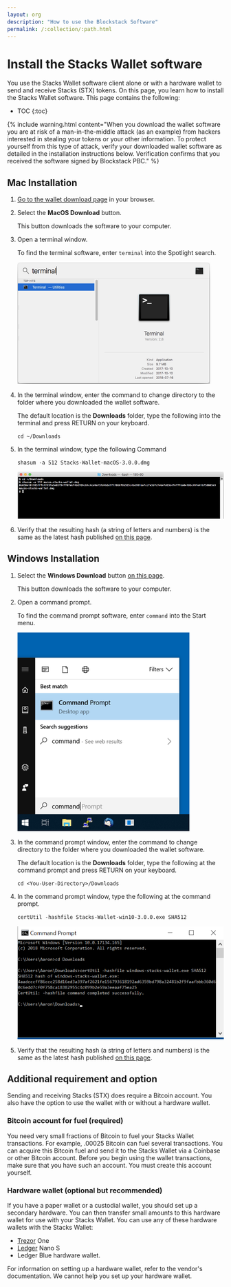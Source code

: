 ```yaml
---
layout: org
description: "How to use the Blockstack Software"
permalink: /:collection/:path.html
---
```

# Install the Stacks Wallet software

You use the Stacks Wallet software client alone or with a hardware wallet to send and receive Stacks (STX) tokens. On this page, you learn how to install the Stacks Wallet software. This page contains the following:

* TOC
{:toc}

{% include warning.html content="When you download the wallet software you are at risk of
a man-in-the-middle attack (as an example) from hackers interested in stealing
your tokens or your other information.  To protect yourself from this type of
attack, verify your downloaded wallet software as detailed in the installation
instructions below. Verification confirms that you received the software signed
by Blockstack PBC." %}


## Mac Installation

1. <a href="https://wallet.blockstack.org" target="\_blank">Go to the wallet download page</a> in your browser.
2. Select the **MacOS Download** button.

   This button downloads the software to your computer.

3. Open a terminal window.

   To find the terminal software, enter `terminal` into the Spotlight search.

   ![](images/mac-terminal.png)

4. In the terminal window, enter the command to change directory to the folder where you downloaded the wallet software.

   The default location is the **Downloads** folder, type the following into the terminal and press RETURN on your keyboard.

   ```
   cd ~/Downloads
   ```

5. In the terminal window, type the following Command

    ```
    shasum -a 512 Stacks-Wallet-macOS-3.0.0.dmg
    ```

    ![](images/mac-shasum.png)

6. Verify that the resulting hash (a string of letters and numbers) is the same as the latest hash published <a href="https://github.com/blockstack/stacks-wallet/releases" target="\_blank">on this page</a>.



## Windows Installation

1. Select the **Windows Download** button <a href="https://wallet.blockstack.org/" target="\_blank">on this page</a>.

   This button downloads the software to your computer.

2. Open a command prompt.

   To find the command prompt software, enter `command` into the Start menu.

   ![](images/windows-cmd.png)

3. In the command prompt window, enter the command to change directory to the folder where you downloaded the wallet software.

   The default location is the **Downloads** folder, type the following at the command prompt and press RETURN on your keyboard.

   ```
   cd <You-User-Directory>/Downloads
   ```

4. In the command prompt window, type the following at the command prompt.

    ```
    certUtil -hashfile Stacks-Wallet-win10-3.0.0.exe SHA512
    ```

    ![](images/windows-certutil.png)

5. Verify that the resulting hash (a string of letters and numbers) is the same as the latest hash published <a href="https://github.com/blockstack/stacks-wallet/releases" target="\_blank">on this page</a>.

## Additional requirement and option

Sending and receiving Stacks (STX) does require a Bitcoin account. You also have the option to use the wallet with or without a hardware wallet.  

### Bitcoin account for fuel (required)

You need very small fractions of Bitcoin to fuel your Stacks Wallet transactions. For example, .00025 Bitcoin can fuel several transactions. You can acquire this Bitcoin fuel and send it to the Stacks Wallet via a Coinbase or other Bitcoin account. Before you begin using the wallet transactions, make sure that you have such an account. You must create this account yourself.

### Hardware wallet (optional but recommended)

If you have a paper wallet or a custodial wallet, you should set up a secondary hardware. You can then transfer small amounts to this hardware wallet for use with your Stacks Wallet. You can use any of these hardware wallets with the Stacks Wallet:

* <a href="https://trezor.io/" target="\_blank">Trezor</a> One
* <a href="https://www.ledger.com/" target="\_blank">Ledger</a> Nano S
* Ledger Blue hardware wallet.

For information on setting up a hardware wallet, refer to the vendor's
documentation. We cannot help you set up your hardware wallet.




